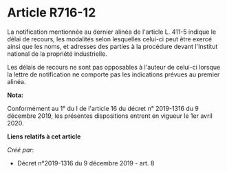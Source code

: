 # Article R716-12

La notification mentionnée au dernier alinéa de l'article L. 411-5 indique le délai de recours, les modalités selon
lesquelles celui-ci peut être exercé ainsi que les noms, et adresses des parties à la procédure devant l'Institut national de
la propriété industrielle.

Les délais de recours ne sont pas opposables à l'auteur de celui-ci lorsque la lettre de notification ne comporte pas les
indications prévues au premier alinéa.

**Nota:**

Conformément au 1° du I de l'article 16 du décret n° 2019-1316 du 9 décembre 2019, les présentes dispositions entrent en
vigueur le 1er avril 2020.

**Liens relatifs à cet article**

_Créé par_:

  - Décret n°2019-1316 du 9 décembre 2019 - art. 8
